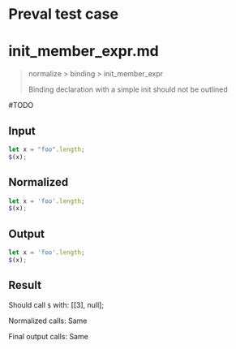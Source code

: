 # Preval test case

# init_member_expr.md

> normalize > binding > init_member_expr
>
> Binding declaration with a simple init should not be outlined

#TODO

## Input

`````js filename=intro
let x = "foo".length;
$(x);
`````

## Normalized

`````js filename=intro
let x = 'foo'.length;
$(x);
`````

## Output

`````js filename=intro
let x = 'foo'.length;
$(x);
`````

## Result

Should call `$` with:
[[3], null];

Normalized calls: Same

Final output calls: Same
